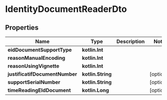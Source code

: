 
# IdentityDocumentReaderDto

## Properties
Name | Type | Description | Notes
------------ | ------------- | ------------- | -------------
**eidDocumentSupportType** | **kotlin.Int** |  |
**reasonManualEncoding** | **kotlin.Int** |  |
**reasonUsingVignette** | **kotlin.Int** |  |
**justificatifDocumentNumber** | **kotlin.String** |  |  [optional]
**supportSerialNumber** | **kotlin.String** |  |  [optional]
**timeReadingEIdDocument** | **kotlin.Long** |  |  [optional]
